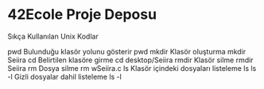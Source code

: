 # 42Ecole Proje Deposu

Sıkça Kullanılan Unix Kodlar

pwd                      Bulunduğu klasör yolunu gösterir      pwd
mkdir                    Klasör oluşturma                      mkdir Seiira
cd                       Belirtilen klasöre girme              cd desktop/Seiira
rmdir                    Klasör silme                          rmdir Seiira
rm                       Dosya silme                           rm wSeiira.c
ls                       Klasör içindeki dosyaları listeleme   ls
ls -l                    Gizli dosyalar dahil listeleme        ls -l


